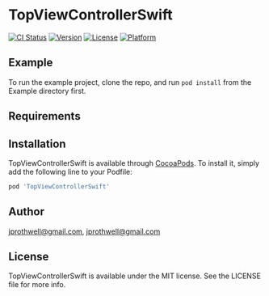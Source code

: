 # TopViewControllerSwift

[![CI Status](https://img.shields.io/travis/jprothwell@gmail.com/TopViewControllerSwift.svg?style=flat)](https://travis-ci.org/jprothwell@gmail.com/TopViewControllerSwift)
[![Version](https://img.shields.io/cocoapods/v/TopViewControllerSwift.svg?style=flat)](https://cocoapods.org/pods/TopViewControllerSwift)
[![License](https://img.shields.io/cocoapods/l/TopViewControllerSwift.svg?style=flat)](https://cocoapods.org/pods/TopViewControllerSwift)
[![Platform](https://img.shields.io/cocoapods/p/TopViewControllerSwift.svg?style=flat)](https://cocoapods.org/pods/TopViewControllerSwift)

## Example

To run the example project, clone the repo, and run `pod install` from the Example directory first.

## Requirements

## Installation

TopViewControllerSwift is available through [CocoaPods](https://cocoapods.org). To install
it, simply add the following line to your Podfile:

```ruby
pod 'TopViewControllerSwift'
```

## Author

jprothwell@gmail.com, jprothwell@gmail.com

## License

TopViewControllerSwift is available under the MIT license. See the LICENSE file for more info.
